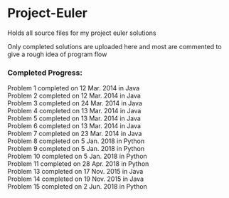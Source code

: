 # Project-Euler
Holds all source files for my project euler solutions

Only completed solutions are uploaded here and most are commented to give a rough idea of program flow

### Completed Progress:  
Problem 1 completed on 12 Mar. 2014 in Java  
Problem 2 completed on 12 Mar. 2014 in Java  
Problem 3 completed on 24 Mar. 2014 in Java  
Problem 4 completed on 13 Mar. 2014 in Java  
Problem 5 completed on 13 Mar. 2014 in Java  
Problem 6 completed on 13 Mar. 2014 in Java  
Problem 7 completed on 23 Mar. 2014 in Java  
Problem 8 completed on 5 Jan. 2018 in Python  
Problem 9 completed on 5 Jan. 2018 in Python  
Problem 10 completed on 5 Jan. 2018 in Python  
Problem 11 completed on 28 Apr. 2018 in Python  
Problem 13 completed on 17 Nov. 2015 in Java  
Problem 14 completed on 19 Nov. 2015 in Java  
Problem 15 completed on 2 Jun. 2018 in Python  
